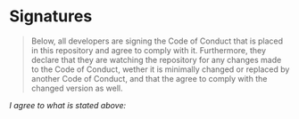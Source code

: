 # Signatures

> Below, all developers are signing the Code of Conduct that is placed in this repository and agree to comply with it. Furthermore, they declare that they are watching the repository for any changes made to the Code of Conduct, wether it is minimally changed or replaced by another Code of Conduct, and that the agree to comply with the changed version as well.

*I agree to what is stated above:*
